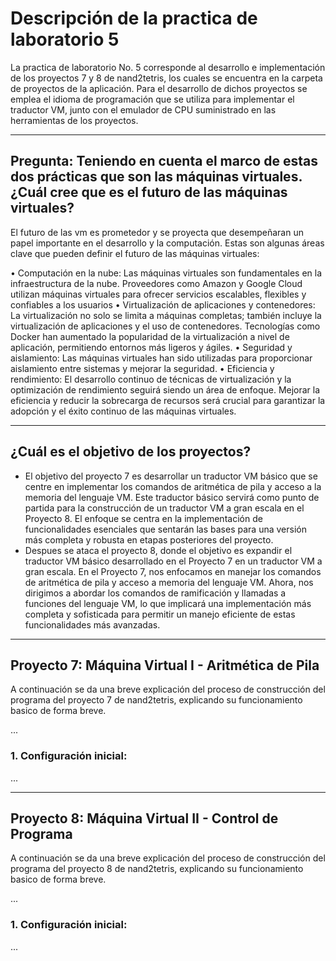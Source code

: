 # Descripción de la practica de laboratorio 5
La practica de laboratorio No. 5 corresponde al desarrollo e implementación de los proyectos 7 y 8 de nand2tetris, los cuales se encuentra en la carpeta de proyectos de la aplicación. Para el desarrollo de dichos proyectos se emplea el idioma de programación que se utiliza para implementar el traductor VM, junto con el emulador de CPU suministrado en las herramientas de los proyectos.

***

## Pregunta: Teniendo en cuenta el marco de estas dos prácticas que son las máquinas virtuales. ¿Cuál cree que es el futuro de las máquinas virtuales?

El futuro de las vm es prometedor y se proyecta que desempeñaran un papel importante en el desarrollo y la computación. Estas son algunas áreas clave que pueden definir el futuro de las máquinas virtuales:

•	Computación en la nube: Las máquinas virtuales son fundamentales en la infraestructura de la nube. Proveedores como Amazon y Google Cloud utilizan máquinas virtuales para ofrecer servicios escalables, flexibles y confiables a los usuarios
•	Virtualización de aplicaciones y contenedores: La virtualización no solo se limita a máquinas completas; también incluye la virtualización de aplicaciones y el uso de contenedores. Tecnologías como Docker han aumentado la popularidad de la virtualización a nivel de aplicación, permitiendo entornos más ligeros y ágiles. 
•	Seguridad y aislamiento: Las máquinas virtuales han sido utilizadas para proporcionar aislamiento entre sistemas y mejorar la seguridad. 
•	Eficiencia y rendimiento: El desarrollo continuo de técnicas de virtualización y la optimización de rendimiento seguirá siendo un área de enfoque. Mejorar la eficiencia y reducir la sobrecarga de recursos será crucial para garantizar la adopción y el éxito continuo de las máquinas virtuales.


***

## ¿Cuál es el objetivo de los proyectos?

- El objetivo del proyecto 7 es desarrollar un traductor VM básico que se centre en implementar los comandos de aritmética de pila y acceso a la memoria del lenguaje VM. Este traductor básico servirá como punto de partida para la construcción de un traductor VM a gran escala en el Proyecto 8. El enfoque se centra en la implementación de funcionalidades esenciales que sentarán las bases para una versión más completa y robusta en etapas posteriores del proyecto.
- Despues se ataca el proyecto 8, donde el objetivo es expandir el traductor VM básico desarrollado en el Proyecto 7 en un traductor VM a gran escala. En el Proyecto 7, nos enfocamos en manejar los comandos de aritmética de pila y acceso a memoria del lenguaje VM. Ahora, nos dirigimos a abordar los comandos de ramificación y llamadas a funciones del lenguaje VM, lo que implicará una implementación más completa y sofisticada para permitir un manejo eficiente de estas funcionalidades más avanzadas.

***

## Proyecto 7: Máquina Virtual I - Aritmética de Pila
A continuación se da una breve explicación del proceso de construcción del programa del proyecto 7 de nand2tetris, explicando su funcionamiento basico de forma breve.

...

### 1. Configuración inicial: 
...


***

## Proyecto 8: Máquina Virtual II - Control de Programa
A continuación se da una breve explicación del proceso de construcción del programa del proyecto 8 de nand2tetris, explicando su funcionamiento basico de forma breve.

...

### 1. Configuración inicial: 
...



